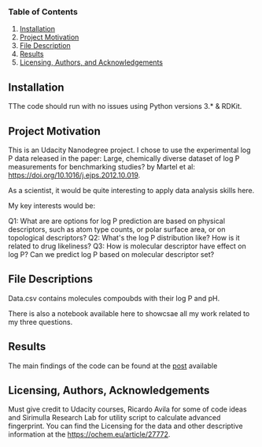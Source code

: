 ### Table of Contents

1. [Installation](#installation)
2. [Project Motivation](#motivation)
3. [File Description](#files)
4. [Results](#results)
5. [Licensing, Authors, and Acknowledgements](#licensing)

## Installation <a name="installation"></a>

TThe code should run with no issues using Python versions 3.* & RDKit.

## Project Motivation<a name="motivation"></a>

This is an Udacity Nanodegree project. I chose to use the experimental log P data released in the paper: Large, chemically diverse dataset of log P measurements for benchmarking studies? by Martel et al: https://doi.org/10.1016/j.ejps.2012.10.019.

As a scientist,  it would be quite interesting to apply data analysis skills here. 

My key interests would be:

Q1: What are are options for log P prediction are based on physical descriptors, such as atom type counts, or polar surface area, or on topological descriptors?
Q2: What's the log P distribution like? How is it related to drug likeliness?
Q3: How is molecular descriptor have effect on log P? Can we predict log P based on molecular descriptor set?

## File Descriptions <a name="files"></a>

Data.csv contains molecules compoubds with their log P and pH.

There is also a notebook available here to showcsae all my work related to my three questions.



## Results<a name="results"></a>

The main findings of the code can be found at the [post](https://medium.com/@prashantkbio/use-machine-learning-to-solve-problems-in-chemistry-dcb9491450c?sk=68d9afe416ed9ed3b3db2527eeafa1a2) available



## Licensing, Authors, Acknowledgements<a name="licensing"></a>

Must give credit to Udacity courses, Ricardo Avila for some of code ideas and Sirimulla Research Lab
for utility script to calculate advanced fingerprint. You can find the Licensing for the data and other descriptive information at the https://ochem.eu/article/27772. 